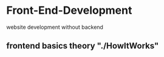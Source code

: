 # Front-End-Development
website development without backend

## frontend basics theory "./HowItWorks"